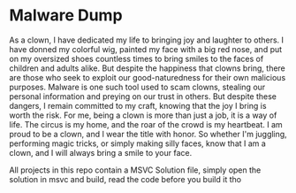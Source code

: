 # Malware Dump

As a clown, I have dedicated my life to bringing joy and laughter to others. I have donned my colorful wig, painted my face with a big red nose, and put on my oversized shoes countless times to bring smiles to the faces of children and adults alike. But despite the happiness that clowns bring, there are those who seek to exploit our good-naturedness for their own malicious purposes. Malware is one such tool used to scam clowns, stealing our personal information and preying on our trust in others. But despite these dangers, I remain committed to my craft, knowing that the joy I bring is worth the risk. For me, being a clown is more than just a job, it is a way of life. The circus is my home, and the roar of the crowd is my heartbeat. I am proud to be a clown, and I wear the title with honor. So whether I'm juggling, performing magic tricks, or simply making silly faces, know that I am a clown, and I will always bring a smile to your face.

All projects in this repo contain a MSVC Solution file, simply open the solution in msvc and build, read the code before you build it tho
